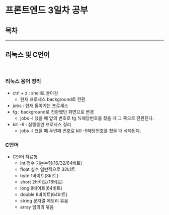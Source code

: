 # 프론트엔드 3일차 공부

## 목차
---
## 리눅스 및 C언어 
<br>

### 리눅스 용어 정리
- ctrl + z : shell로 돌아감
    - 현재 프로세스 background로 전환
- jobs : 현재 돌아가는 프로세스 
- fg : background로 전환했던 화면으로 변경
    - jobs -l 쳤을 때 앞의 번호로 fg %해당번호를 쳤을 때 그 쪽으로 전환된다.
- kill -9 : 실행중인 프로세스 정리
    - jobs -l 쳤을 때 두번째 번호로 kill -9해당번호를 쳤을 때 삭제된다.


### C언어
- C언어 자료형 
    - int 정수 기본수형(16/32/64비트)
    - float 실수 일반적으로 32비트
    - byte 1바이트(8비트)
    - short 2바이트(16비트)
    - long 8바이트(64비트)
    - double 8바이트(64비트)
    - string 문자열 메모리 묶음
    - array 임의의 묶음


